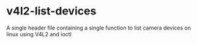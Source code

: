 # v4l2-list-devices
A single header file containing a single function to list camera devices on linux using V4L2 and ioctl
